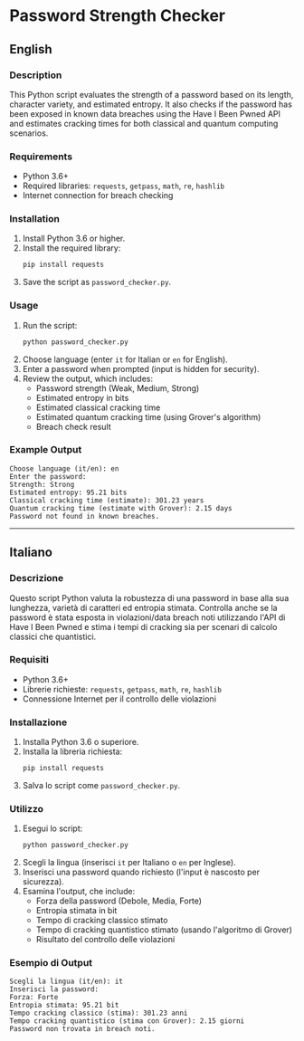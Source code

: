 # Password Strength Checker 
## English

### Description
This Python script evaluates the strength of a password based on its length, character variety, and estimated entropy. It also checks if the password has been exposed in known data breaches using the Have I Been Pwned API and estimates cracking times for both classical and quantum computing scenarios.

### Requirements
- Python 3.6+
- Required libraries: `requests`, `getpass`, `math`, `re`, `hashlib`
- Internet connection for breach checking

### Installation
1. Install Python 3.6 or higher.
2. Install the required library:
   ```bash
   pip install requests
   ```
3. Save the script as `password_checker.py`.

### Usage
1. Run the script:
   ```bash
   python password_checker.py
   ```
2. Choose language (enter `it` for Italian or `en` for English).
3. Enter a password when prompted (input is hidden for security).
4. Review the output, which includes:
   - Password strength (Weak, Medium, Strong)
   - Estimated entropy in bits
   - Estimated classical cracking time
   - Estimated quantum cracking time (using Grover's algorithm)
   - Breach check result

### Example Output
```
Choose language (it/en): en
Enter the password: 
Strength: Strong
Estimated entropy: 95.21 bits
Classical cracking time (estimate): 301.23 years
Quantum cracking time (estimate with Grover): 2.15 days
Password not found in known breaches.
```

---

## Italiano

### Descrizione
Questo script Python valuta la robustezza di una password in base alla sua lunghezza, varietà di caratteri ed entropia stimata. Controlla anche se la password è stata esposta in violazioni/data breach noti utilizzando l'API di Have I Been Pwned e stima i tempi di cracking sia per scenari di calcolo classici che quantistici.

### Requisiti
- Python 3.6+
- Librerie richieste: `requests`, `getpass`, `math`, `re`, `hashlib`
- Connessione Internet per il controllo delle violazioni

### Installazione
1. Installa Python 3.6 o superiore.
2. Installa la libreria richiesta:
   ```bash
   pip install requests
   ```
3. Salva lo script come `password_checker.py`.

### Utilizzo
1. Esegui lo script:
   ```bash
   python password_checker.py
   ```
2. Scegli la lingua (inserisci `it` per Italiano o `en` per Inglese).
3. Inserisci una password quando richiesto (l'input è nascosto per sicurezza).
4. Esamina l'output, che include:
   - Forza della password (Debole, Media, Forte)
   - Entropia stimata in bit
   - Tempo di cracking classico stimato
   - Tempo di cracking quantistico stimato (usando l'algoritmo di Grover)
   - Risultato del controllo delle violazioni

### Esempio di Output
```
Scegli la lingua (it/en): it
Inserisci la password: 
Forza: Forte
Entropia stimata: 95.21 bit
Tempo cracking classico (stima): 301.23 anni
Tempo cracking quantistico (stima con Grover): 2.15 giorni
Password non trovata in breach noti.
```
